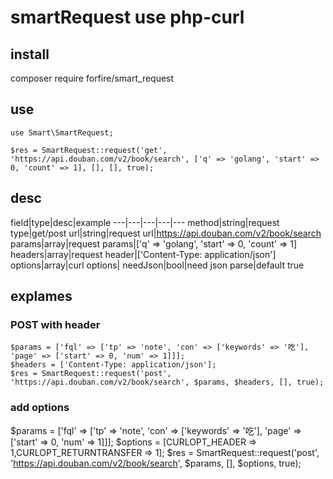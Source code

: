 # smartRequest use php-curl


## install
composer require forfire/smart_request

## use 
```
use Smart\SmartRequest;

$res = SmartRequest::request('get', 'https://api.douban.com/v2/book/search', ['q' => 'golang', 'start' => 0, 'count' => 1], [], [], true);
```

## desc

field|type|desc|example
---|---|---|---|---
method|string|request type|get/post
url|string|request url|https://api.douban.com/v2/book/search
params|array|request params|['q' => 'golang', 'start' => 0, 'count' => 1]
headers|array|request header|['Content-Type: application/json'] 
options|array|curl options|
needJson|bool|need json parse|default true

## explames

### POST with header
```
$params = ['fql' => ['tp' => 'note', 'con' => ['keywords' => '吃'], 'page' => ['start' => 0, 'num' => 1]]];
$headers = ['Content-Type: application/json'];
$res = SmartRequest::request('post', 'https://api.douban.com/v2/book/search', $params, $headers, [], true);
```

### add options

$params = ['fql' => ['tp' => 'note', 'con' => ['keywords' => '吃'], 'page' => ['start' => 0, 'num' => 1]]];
$options = [CURLOPT_HEADER => 1,CURLOPT_RETURNTRANSFER => 1];
$res = SmartRequest::request('post', 'https://api.douban.com/v2/book/search', $params, [], $options, true);





